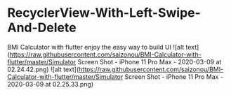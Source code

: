 # RecyclerView-With-Left-Swipe-And-Delete
BMI Calculator with flutter enjoy the easy way to build UI
![alt text](https://raw.githubusercontent.com/saizonou/BMI-Calculator-with-flutter/master/Simulator Screen Shot - iPhone 11 Pro Max - 2020-03-09 at 02.24.42.png)
![alt text](https://raw.githubusercontent.com/saizonou/BMI-Calculator-with-flutter/master/Simulator Screen Shot - iPhone 11 Pro Max - 2020-03-09 at 02.25.33.png)

